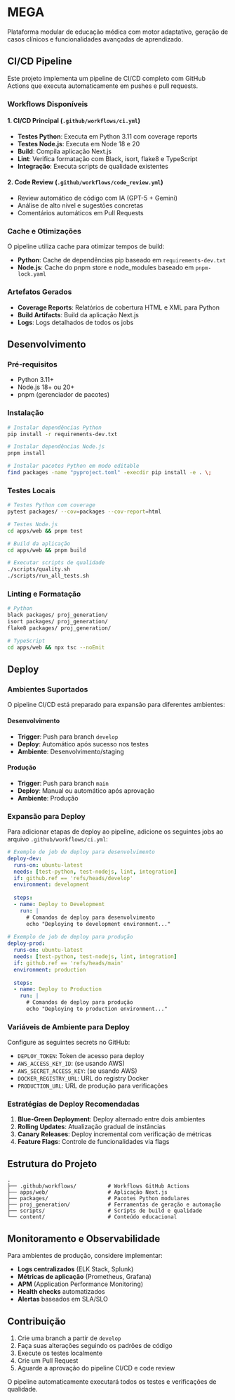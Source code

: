 # MEGA

Plataforma modular de educação médica com motor adaptativo, geração de casos clínicos e funcionalidades avançadas de aprendizado.

## CI/CD Pipeline

Este projeto implementa um pipeline de CI/CD completo com GitHub Actions que executa automaticamente em pushes e pull requests.

### Workflows Disponíveis

#### 1. CI/CD Principal (`.github/workflows/ci.yml`)
- **Testes Python**: Executa em Python 3.11 com coverage reports
- **Testes Node.js**: Executa em Node 18 e 20 
- **Build**: Compila aplicação Next.js
- **Lint**: Verifica formatação com Black, isort, flake8 e TypeScript
- **Integração**: Executa scripts de qualidade existentes

#### 2. Code Review (`.github/workflows/code_review.yml`)
- Review automático de código com IA (GPT-5 + Gemini)
- Análise de alto nível e sugestões concretas
- Comentários automáticos em Pull Requests

### Cache e Otimizações

O pipeline utiliza cache para otimizar tempos de build:
- **Python**: Cache de dependências pip baseado em `requirements-dev.txt`
- **Node.js**: Cache do pnpm store e node_modules baseado em `pnpm-lock.yaml`

### Artefatos Gerados

- **Coverage Reports**: Relatórios de cobertura HTML e XML para Python
- **Build Artifacts**: Build da aplicação Next.js
- **Logs**: Logs detalhados de todos os jobs

## Desenvolvimento

### Pré-requisitos

- Python 3.11+
- Node.js 18+ ou 20+
- pnpm (gerenciador de pacotes)

### Instalação

```bash
# Instalar dependências Python
pip install -r requirements-dev.txt

# Instalar dependências Node.js
pnpm install

# Instalar pacotes Python em modo editable
find packages -name "pyproject.toml" -execdir pip install -e . \;
```

### Testes Locais

```bash
# Testes Python com coverage
pytest packages/ --cov=packages --cov-report=html

# Testes Node.js
cd apps/web && pnpm test

# Build da aplicação
cd apps/web && pnpm build

# Executar scripts de qualidade
./scripts/quality.sh
./scripts/run_all_tests.sh
```

### Linting e Formatação

```bash
# Python
black packages/ proj_generation/
isort packages/ proj_generation/
flake8 packages/ proj_generation/

# TypeScript
cd apps/web && npx tsc --noEmit
```

## Deploy

### Ambientes Suportados

O pipeline CI/CD está preparado para expansão para diferentes ambientes:

#### Desenvolvimento
- **Trigger**: Push para branch `develop`
- **Deploy**: Automático após sucesso nos testes
- **Ambiente**: Desenvolvimento/staging

#### Produção
- **Trigger**: Push para branch `main`
- **Deploy**: Manual ou automático após aprovação
- **Ambiente**: Produção

### Expansão para Deploy

Para adicionar etapas de deploy ao pipeline, adicione os seguintes jobs ao arquivo `.github/workflows/ci.yml`:

```yaml
# Exemplo de job de deploy para desenvolvimento
deploy-dev:
  runs-on: ubuntu-latest
  needs: [test-python, test-nodejs, lint, integration]
  if: github.ref == 'refs/heads/develop'
  environment: development
  
  steps:
  - name: Deploy to Development
    run: |
      # Comandos de deploy para desenvolvimento
      echo "Deploying to development environment..."
      
# Exemplo de job de deploy para produção  
deploy-prod:
  runs-on: ubuntu-latest
  needs: [test-python, test-nodejs, lint, integration]
  if: github.ref == 'refs/heads/main'
  environment: production
  
  steps:
  - name: Deploy to Production
    run: |
      # Comandos de deploy para produção
      echo "Deploying to production environment..."
```

### Variáveis de Ambiente para Deploy

Configure as seguintes secrets no GitHub:

- `DEPLOY_TOKEN`: Token de acesso para deploy
- `AWS_ACCESS_KEY_ID`: (se usando AWS)
- `AWS_SECRET_ACCESS_KEY`: (se usando AWS)
- `DOCKER_REGISTRY_URL`: URL do registry Docker
- `PRODUCTION_URL`: URL de produção para verificações

### Estratégias de Deploy Recomendadas

1. **Blue-Green Deployment**: Deploy alternado entre dois ambientes
2. **Rolling Updates**: Atualização gradual de instâncias
3. **Canary Releases**: Deploy incremental com verificação de métricas
4. **Feature Flags**: Controle de funcionalidades via flags

## Estrutura do Projeto

```
.
├── .github/workflows/          # Workflows GitHub Actions
├── apps/web/                   # Aplicação Next.js
├── packages/                   # Pacotes Python modulares
├── proj_generation/            # Ferramentas de geração e automação
├── scripts/                    # Scripts de build e qualidade
└── content/                    # Conteúdo educacional
```

## Monitoramento e Observabilidade

Para ambientes de produção, considere implementar:

- **Logs centralizados** (ELK Stack, Splunk)
- **Métricas de aplicação** (Prometheus, Grafana)
- **APM** (Application Performance Monitoring)
- **Health checks** automatizados
- **Alertas** baseados em SLA/SLO

## Contribuição

1. Crie uma branch a partir de `develop`
2. Faça suas alterações seguindo os padrões de código
3. Execute os testes localmente
4. Crie um Pull Request
5. Aguarde a aprovação do pipeline CI/CD e code review

O pipeline automaticamente executará todos os testes e verificações de qualidade.